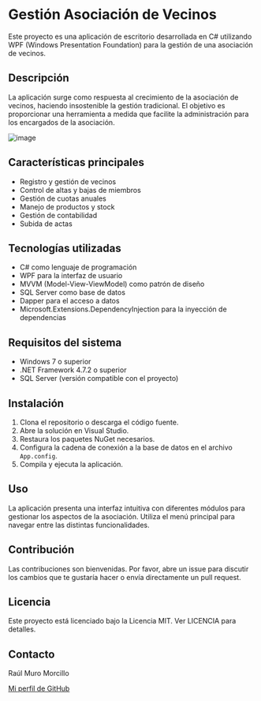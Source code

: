 # Gestión Asociación de Vecinos

Este proyecto es una aplicación de escritorio desarrollada en C# utilizando WPF (Windows Presentation Foundation) para la gestión de una asociación de vecinos.

## Descripción

La aplicación surge como respuesta al crecimiento de la asociación de vecinos, haciendo insostenible la gestión tradicional. El objetivo es proporcionar una herramienta a medida que facilite la administración para los encargados de la asociación.

![image](https://github.com/user-attachments/assets/3236ba37-0da8-4bfe-a923-5963eee0c7d0)

## Características principales

- Registro y gestión de vecinos
- Control de altas y bajas de miembros
- Gestión de cuotas anuales
- Manejo de productos y stock
- Gestión de contabilidad
- Subida de actas

## Tecnologías utilizadas

- C# como lenguaje de programación
- WPF para la interfaz de usuario
- MVVM (Model-View-ViewModel) como patrón de diseño
- SQL Server como base de datos
- Dapper para el acceso a datos
- Microsoft.Extensions.DependencyInjection para la inyección de dependencias

## Requisitos del sistema

- Windows 7 o superior
- .NET Framework 4.7.2 o superior
- SQL Server (versión compatible con el proyecto)

## Instalación

1. Clona el repositorio o descarga el código fuente.
2. Abre la solución en Visual Studio.
3. Restaura los paquetes NuGet necesarios.
4. Configura la cadena de conexión a la base de datos en el archivo `App.config`.
5. Compila y ejecuta la aplicación.

## Uso

La aplicación presenta una interfaz intuitiva con diferentes módulos para gestionar los aspectos de la asociación. Utiliza el menú principal para navegar entre las distintas funcionalidades.

## Contribución

Las contribuciones son bienvenidas. Por favor, abre un issue para discutir los cambios que te gustaría hacer o envía directamente un pull request.

## Licencia

Este proyecto está licenciado bajo la Licencia MIT. Ver LICENCIA para detalles.

## Contacto

Raúl Muro Morcillo

[Mi perfil de GitHub](https://github.com/raumuro2)

